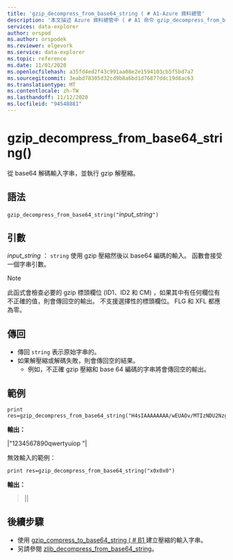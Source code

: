 ```yaml
---
title: 'gzip_decompress_from_base64_string ( # A1-Azure 資料總管'
description: '本文描述 Azure 資料總管中 ( # A1 命令 gzip_decompress_from_base64_string。'
services: data-explorer
author: orspod
ms.author: orspodek
ms.reviewer: elgevork
ms.service: data-explorer
ms.topic: reference
ms.date: 11/01/2020
ms.openlocfilehash: a35fd4ed2f43c991aa08e2e1594103cb5f5bd7a7
ms.sourcegitcommit: 3eabd78305d32cd9b8a6bd1d76877ddc19d8ac63
ms.translationtype: MT
ms.contentlocale: zh-TW
ms.lasthandoff: 11/12/2020
ms.locfileid: "94548881"
---
```

# <a name="gzip_decompress_from_base64_string"></a>gzip_decompress_from_base64_string()

從 base64 解碼輸入字串，並執行 gzip 解壓縮。

## <a name="syntax"></a>語法

`gzip_decompress_from_base64_string("`*input_string*`")`

## <a name="arguments"></a>引數

*input_string* ： `string` 使用 gzip 壓縮然後以 base64 編碼的輸入。 函數會接受一個字串引數。

> [!NOTE]
> 此函式會檢查必要的 gzip 標頭欄位 (ID1、ID2 和 CM) ，如果其中有任何欄位有不正確的值，則會傳回空的輸出。
> 不支援選擇性的標頭欄位。 FLG 和 XFL 都應為零。


## <a name="returns"></a>傳回

* 傳回 `string` 表示原始字串的。 
* 如果解壓縮或解碼失敗，則會傳回空的結果。 
    * 例如，不正確 gzip 壓縮和 base 64 編碼的字串將會傳回空的輸出。

## <a name="examples"></a>範例

```kusto
print res=gzip_decompress_from_base64_string("H4sIAAAAAAAA/wEUAOv/MTIzNDU2Nzg5MHF3ZXJ0eXVpb3A6m7f2FAAAAA==")
```

**輸出：**

|"1234567890qwertyuiop "|

無效輸入的範例：

```kusto
print res=gzip_decompress_from_base64_string("x0x0x0")
```

**輸出：**
>||

## <a name="next-steps"></a>後續步驟

* 使用 [gzip_compress_to_base64_string ( # B1 ](gzip-base64-compress.md)建立壓縮的輸入字串。
* 另請參閱 [zlib_decompress_from_base64_string](zlib-base64-decompress.md)。
